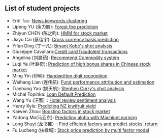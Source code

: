 ## List of student projects

* Erdi Tac: [News keywords clustering](https://github.com/erditacPHBS/2016.M3.TQF-ML.Keyword.Clustering)
* Lipeng YU (余力鹏): [Forest fire predictoin](https://github.com/yulipeng0508/2016.M3.TQF-ML.ForestFiresPrediction)
* Zhiyun CHEN (陈之昀): [HMM for stock market](https://github.com/chenzhiyunacg/2016.M3.TQF-ML.hmmPrediction)
* Jiayu Cai (蔡佳宇): [Cross currency basis prediction](https://github.com/JiayuCai/2016.M3.TQF-ML.cross-currecy-basis)
* Yifan Ding (丁一凡): [Bryant Kobe's shot analysis](https://github.com/IvonDing/2016.M3.TQF-ML.Kobe_Shot_Selection)
* Giuseppe Cavallaro:[Credit card fraudolent transactions](https://github.com/GiuseppeCavallaro/2016.M3.TQF-ML.Credit.Card.Fraud)
* Angelina (刘晨茹): [Recommend Commodity system](https://github.com/LiuChenru/2016.M3.TQF-ML.Commodity1)
* Luqi Ye (叶路奇): [Prediction of high bonus shares in Chinese stock market](https://github.com/goodgoodye/2016.M3.TQF-ML.Chinese-Stock-High-Bonus-Share-Prediction)
* Ming Yin (印明): [Handwritten digit recognition](https://github.com/YMBUAA/2016.M3.TQF-ML.Handwritten-digit-recognition)
* Weihang Lian (连伟航): [Fund performance attribution and estimation](https://github.com/1501213456/2016.M3.TQF-ML.FundPerformanceAttribution)
* Tianhang Yao (姚天航): [Stephen Curry's shot analysis](https://github.com/AlYao2017/2016.M3.TQF-ML.Curry-Shot-Analysis)
* Michal Topinka: [Loan Default Prediction](https://github.com/mitopi001/2016.M3.TQF-ML.Loan-Default-Prediction)
* Wang Yu (汪雨）：[Hotel review sentiment analysis](https://github.com/renee-wangyu/2016.M3.TQF-ML.HotelReviewSentiment)
* Henry Kyle: [Predicting NZ kiwifruit yield](https://github.com/henrypku/2016.M3.TQF-ML.KiwifruitYield)
* Kaiwen Zhou: [Boosting factors in stock market](https://github.com/kevin583475378/2016.M3.TQF-ML.Project)
* Yadong Ma(马亚东): [Predicting alpha with MachineLearning](https://github.com/YadongMa/2016.M3.TQF-ML.RandomForest_FactorModel)
* Long Shuyi (龙书翼）: [Find efficient factors and predict stocks' return](https://github.com/a1024761/2016.M3.TQF-stock-return-prediction)
* Fu Lucheng (扶禄城): [Stock price prediction by multi factor model](https://github.com/1601213521/2016.M3.TQF-ML.relative-stock-price-prediction-by-multi-factor-model)
